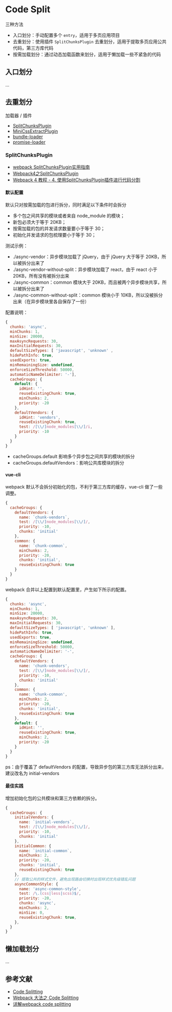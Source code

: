 # Code Split

三种方法

- 入口划分：手动配置多个 `entry`，适用于多页应用项目
- 去重划分：使用插件 `SplitChunksPlugin` 去重划分，适用于提取多页应用公共代码，第三方库代码
- 按需加载划分：通过动态加载函数来划分，适用于懒加载一些不紧急的代码

## 入口划分

...

## 去重划分

加载器 / 插件

- [SplitChunksPlugin](https://webpack.js.org/plugins/split-chunks-plugin/)
- [MiniCssExtractPlugin](https://webpack.js.org/plugins/mini-css-extract-plugin/)
- [bundle-loader](https://webpack.js.org/loaders/bundle-loader/)
- [promise-loader](https://github.com/gaearon/promise-loader)

### SplitChunksPlugin

- [webpack SplitChunksPlugin实用指南](https://juejin.im/post/5b99b9cd6fb9a05cff32007a)
- [Webpack4之SplitChunksPlugin](https://juejin.im/post/5af15e895188256715479a9a)
- [Webpack 4 教程 - 4. 使用SplitChunksPlugin插件进行代码分割](https://segmentfault.com/a/1190000016623314)

#### 默认配置

默认只对按需加载的包进行拆分，同时满足以下条件时会拆分

- 多个包之间共享的模块或者来自 node_module 的模块；
- 新包必须大于等于 20KB；
- 按需加载的包的并发请求数量要小于等于 30；
- 初始化并发请求的包梳理要小于等于 30；

测试示例：

- ./async-vendor：异步模块加载了 jQuery，由于 jQuery 大于等于 20KB，所以被拆分出来了
- ./async-vendor-without-split：异步模块加载了 react，由于 react 小于 20KB，所有没有被拆分出来
- ./async-common：common 模块大于 20KB，而且被两个异步模块共享，所以被拆分出来了
- ./async-common-without-split：common 模块小于 10KB，所以没被拆分出来（在异步模块里各自保存了一份）


配置说明：

```js
{
  chunks: 'async',
  minChunks: 1,
  minSize: 20000,
  maxAsyncRequests: 30,
  maxInitialRequests: 30,
  defaultSizeTypes: [ 'javascript', 'unknown' ,
  hidePathInfo: true,
  usedExports: true,
  minRemainingSize: undefined,
  enforceSizeThreshold: 50000,
  automaticNameDelimiter: '-'],
  cacheGroups: {
    default: {
      idHint: '',
      reuseExistingChunk: true,
      minChunks: 2,
      priority: -20
    },
    defaultVendors: {
      idHint: 'vendors',
      reuseExistingChunk: true,
      test: /[\\/]node_modules[\\/]/i,
      priority: -10
    }
  }
}
```

- cacheGroups.default 影响多个异步包之间共享的模块的拆分
- cacheGroups.defaultVendors：影响公共库模块的拆分

#### vue-cli

webpack 默认不会拆分初始化的包，不利于第三方库的缓存，vue-cli 做了一些调整。

```js
{
  cacheGroups: {
    defaultVendors: {
      name: `chunk-vendors`,
      test: /[\\/]node_modules[\\/]/,
      priority: -10,
      chunks: 'initial'
    },
    common: {
      name: `chunk-common`,
      minChunks: 2,
      priority: -20,
      chunks: 'initial',
      reuseExistingChunk: true
    }
  }
}
```

webpack 合并以上配置到默认配置里，产生如下所示的配置。

```js
{
  chunks: 'async',
  minChunks: 1,
  minSize: 20000,
  maxAsyncRequests: 30,
  maxInitialRequests: 30,
  defaultSizeTypes: [ 'javascript', 'unknown' ],
  hidePathInfo: true,
  usedExports: true,
  minRemainingSize: undefined,
  enforceSizeThreshold: 50000,
  automaticNameDelimiter: '-',
  cacheGroups: {
    defaultVendors: {
      name: 'chunk-vendors',
      test: /[\\/]node_modules[\\/]/,
      priority: -10,
      chunks: 'initial'
    },
    common: {
      name: 'chunk-common',
      minChunks: 2,
      priority: -20,
      chunks: 'initial',
      reuseExistingChunk: true
    },
    default: {
      idHint: '',
      reuseExistingChunk: true,
      minChunks: 2,
      priority: -20
    }
  }
}
```

ps：由于覆盖了 defaultVendors 的配置，导致异步包的第三方库无法拆分出来，建议改名为 initial-vendors

#### 最佳实践

增加初始化包的公共模块和第三方依赖的拆分。

```js
{
  cacheGroups: {
    initialVendors: {
      name: `initial-vendors`,
      test: /[\\/]node_modules[\\/]/,
      priority: -10,
      chunks: 'initial'
    },
    initialCommon: {
      name: `initial-common`,
      minChunks: 2,
      priority: -20,
      chunks: 'initial',
      reuseExistingChunk: true
    },
    // 提取公共的样式文件，避免出现路由切换时出现样式优先级错乱问题
    asyncCommonStyle: {
      name: 'async-common-style',
      test: /\.(css|less|scss)$/,
      priority: -20,
      chunks: 'async',
      minChunks: 2,
      minSize: 0,
      reuseExistingChunk: true,
    },
  }
}
```

## 懒加载划分

...

## 参考文献

- [Code Splitting](https://webpack.js.org/guides/code-splitting/#next-steps)
- [Webpack 大法之 Code Splitting](https://zhuanlan.zhihu.com/p/26710831)
- [详解webpack code splitting](https://juejin.im/post/5c8339ca51882501351d4b82)
